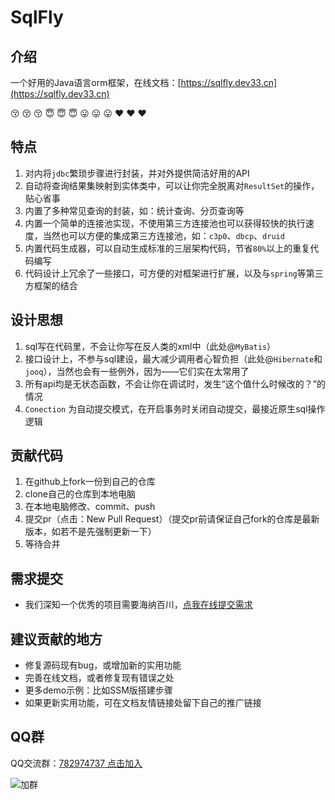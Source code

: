 # SqlFly

## 介绍
一个好用的Java语言orm框架，在线文档：[https://sqlfly.dev33.cn](https://sqlfly.dev33.cn)

 :kissing_closed_eyes:  :kissing_closed_eyes:  :kissing_closed_eyes:  :innocent: :innocent: :innocent:    :stuck_out_tongue:  :stuck_out_tongue:  :stuck_out_tongue: :heart:  :heart:  :heart: 

## 特点
1. 对内将`jdbc`繁琐步骤进行封装，并对外提供简洁好用的API 
2. 自动将查询结果集映射到实体类中，可以让你完全脱离对`ResultSet`的操作，贴心省事
3. 内置了多种常见查询的封装，如：统计查询、分页查询等
4. 内置一个简单的连接池实现，不使用第三方连接池也可以获得较快的执行速度，当然也可以方便的集成第三方连接池，如：`c3p0`、`dbcp`、`druid`
5. 内置代码生成器，可以自动生成标准的三层架构代码，节省`80%`以上的重复代码编写 
6. 代码设计上冗余了一些接口，可方便的对框架进行扩展，以及与`spring`等第三方框架的结合 


## 设计思想
1. sql写在代码里，不会让你写在反人类的xml中（此处@`MyBatis`）
2. 接口设计上，不参与sql建设，最大减少调用者心智负担（此处@`Hibernate`和`jooq`），当然也会有一些例外，因为——它们实在太常用了
3. 所有api均是无状态函数，不会让你在调试时，发生“这个值什么时候改的？”的情况
4. `Conection` 为自动提交模式，在开启事务时关闭自动提交，最接近原生sql操作逻辑


## 贡献代码
1. 在github上fork一份到自己的仓库
2. clone自己的仓库到本地电脑
3. 在本地电脑修改、commit、push
4. 提交pr（点击：New Pull Request）（提交pr前请保证自己fork的仓库是最新版本，如若不是先强制更新一下）
5. 等待合并


## 需求提交
- 我们深知一个优秀的项目需要海纳百川，[点我在线提交需求](http://sa-app.dev33.cn/wall.html?name=sqlfly)


## 建议贡献的地方
- 修复源码现有bug，或增加新的实用功能
- 完善在线文档，或者修复现有错误之处
- 更多demo示例：比如SSM版搭建步骤 
- 如果更新实用功能，可在文档友情链接处留下自己的推广链接


## QQ群
QQ交流群：[782974737 点击加入](https://jq.qq.com/?_wv=1027&k=5DHN5Ib)

![加群](https://color-test.oss-cn-qingdao.aliyuncs.com/sqlfly-doc/qqq.png)





